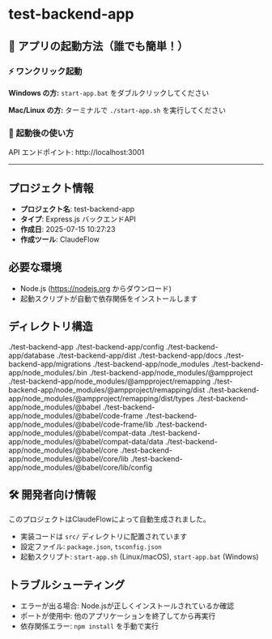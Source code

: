 # test-backend-app

## 🚀 アプリの起動方法（誰でも簡単！）

### ⚡ ワンクリック起動

**Windows の方:**
`start-app.bat` をダブルクリックしてください

**Mac/Linux の方:**
ターミナルで `./start-app.sh` を実行してください

### 📱 起動後の使い方
API エンドポイント: http://localhost:3001

---

## プロジェクト情報
- **プロジェクト名**: test-backend-app
- **タイプ**: Express.js バックエンドAPI
- **作成日**: 2025-07-15 10:27:23
- **作成ツール**: ClaudeFlow

## 必要な環境
- Node.js (https://nodejs.org からダウンロード)
- 起動スクリプトが自動で依存関係をインストールします

## ディレクトリ構造
./test-backend-app
./test-backend-app/config
./test-backend-app/database
./test-backend-app/dist
./test-backend-app/docs
./test-backend-app/migrations
./test-backend-app/node_modules
./test-backend-app/node_modules/.bin
./test-backend-app/node_modules/@ampproject
./test-backend-app/node_modules/@ampproject/remapping
./test-backend-app/node_modules/@ampproject/remapping/dist
./test-backend-app/node_modules/@ampproject/remapping/dist/types
./test-backend-app/node_modules/@babel
./test-backend-app/node_modules/@babel/code-frame
./test-backend-app/node_modules/@babel/code-frame/lib
./test-backend-app/node_modules/@babel/compat-data
./test-backend-app/node_modules/@babel/compat-data/data
./test-backend-app/node_modules/@babel/core
./test-backend-app/node_modules/@babel/core/lib
./test-backend-app/node_modules/@babel/core/lib/config

## 🛠️ 開発者向け情報
このプロジェクトはClaudeFlowによって自動生成されました。
- 実装コードは `src/` ディレクトリに配置されています
- 設定ファイル: `package.json`, `tsconfig.json`
- 起動スクリプト: `start-app.sh` (Linux/macOS), `start-app.bat` (Windows)

## トラブルシューティング
- エラーが出る場合: Node.jsが正しくインストールされているか確認
- ポートが使用中: 他のアプリケーションを終了してから再実行
- 依存関係エラー: `npm install` を手動で実行

